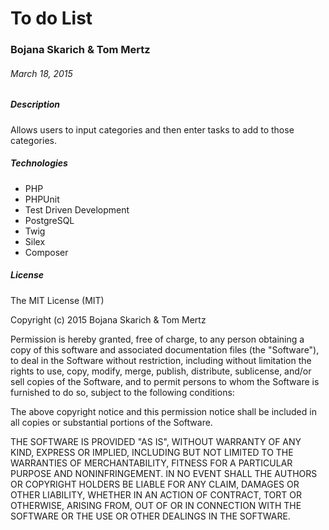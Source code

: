 # To do List

### Bojana Skarich & Tom Mertz

###### March 18, 2015

##### Description

Allows users to input categories and then enter tasks to add to those categories.

##### Technologies

* PHP
* PHPUnit
* Test Driven Development
* PostgreSQL
* Twig
* Silex
* Composer

##### License

The MIT License (MIT)

Copyright (c) 2015 Bojana Skarich & Tom Mertz

Permission is hereby granted, free of charge, to any person obtaining a copy
of this software and associated documentation files (the "Software"), to deal
in the Software without restriction, including without limitation the rights
to use, copy, modify, merge, publish, distribute, sublicense, and/or sell
copies of the Software, and to permit persons to whom the Software is
furnished to do so, subject to the following conditions:

The above copyright notice and this permission notice shall be included in
all copies or substantial portions of the Software.

THE SOFTWARE IS PROVIDED "AS IS", WITHOUT WARRANTY OF ANY KIND, EXPRESS OR
IMPLIED, INCLUDING BUT NOT LIMITED TO THE WARRANTIES OF MERCHANTABILITY,
FITNESS FOR A PARTICULAR PURPOSE AND NONINFRINGEMENT. IN NO EVENT SHALL THE
AUTHORS OR COPYRIGHT HOLDERS BE LIABLE FOR ANY CLAIM, DAMAGES OR OTHER
LIABILITY, WHETHER IN AN ACTION OF CONTRACT, TORT OR OTHERWISE, ARISING FROM,
OUT OF OR IN CONNECTION WITH THE SOFTWARE OR THE USE OR OTHER DEALINGS IN
THE SOFTWARE.
